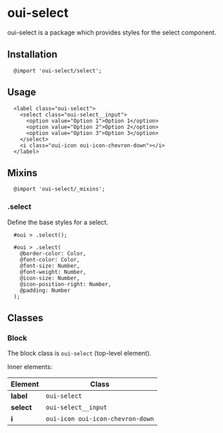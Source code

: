# oui-select

oui-select is a package which provides styles for the select component.

## Installation

```less
  @import 'oui-select/select';
```

## Usage

```html:preview
  <label class="oui-select">
    <select class="oui-select__input">
      <option value="Option 1">Option 1</option>
      <option value="Option 2">Option 2</option>
      <option value="Option 3">Option 3</option>
    </select>
    <i class="oui-icon oui-icon-chevron-down"></i>
  </label>
```
## Mixins

```less
  @import 'oui-select/_mixins';
```

### .select

Define the base styles for a select.

```less
  #oui > .select();
```

```less
  #oui > .select(
    @border-color: Color,
    @font-color: Color,
    @font-size: Number,
    @font-weight: Number,
    @icon-size: Number,
    @icon-position-right: Number,
    @padding: Number
  );
```

## Classes

### Block

The block class is `oui-select` (top-level element).

Inner elements:

| Element               | Class                            |
| --------------------- | -------------------------------- |
| __label__             | `oui-select`                     |
| __select__            | `oui-select__input`              |
| __i__                 | `oui-icon oui-icon-chevron-down` |
